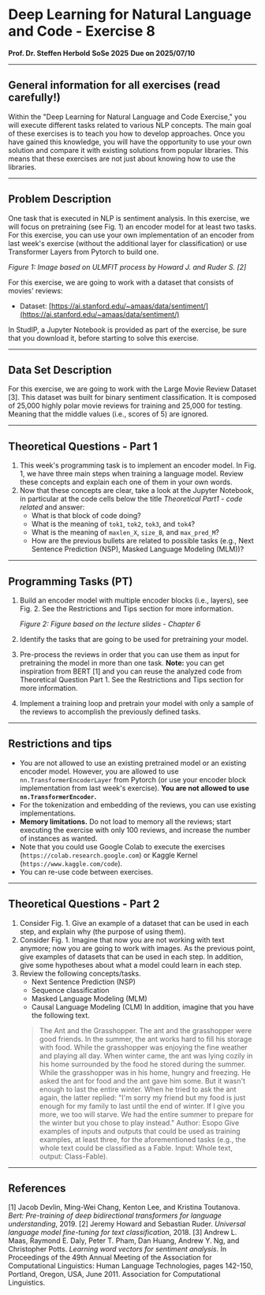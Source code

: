 # Deep Learning for Natural Language and Code - Exercise 8

**Prof. Dr. Steffen Herbold**
**SoSe 2025**
**Due on 2025/07/10**

---

## General information for all exercises (read carefully!)

Within the "Deep Learning for Natural Language and Code Exercise," you will execute different tasks related to various NLP concepts. The main goal of these exercises is to teach you how to develop approaches. Once you have gained this knowledge, you will have the opportunity to use your own solution and compare it with existing solutions from popular libraries. This means that these exercises are not just about knowing how to use the libraries.

---

## Problem Description

One task that is executed in NLP is sentiment analysis. In this exercise, we will focus on pretraining (see Fig. 1) an encoder model for at least two tasks. For this exercise, you can use your own implementation of an encoder from last week's exercise (without the additional layer for classification) or use Transformer Layers from Pytorch to build one.


*Figure 1: Image based on ULMFIT process by Howard J. and Ruder S. [2]*

For this exercise, we are going to work with a dataset that consists of movies' reviews:
- Dataset: [https://ai.stanford.edu/~amaas/data/sentiment/](https://ai.stanford.edu/~amaas/data/sentiment/)

In StudIP, a Jupyter Notebook is provided as part of the exercise, be sure that you download it, before starting to solve this exercise.

---

## Data Set Description

For this exercise, we are going to work with the Large Movie Review Dataset [3]. This dataset was built for binary sentiment classification. It is composed of 25,000 highly polar movie reviews for training and 25,000 for testing. Meaning that the middle values (i.e., scores of 5) are ignored.

---

## Theoretical Questions - Part 1

1.  This week's programming task is to implement an encoder model. In Fig. 1, we have three main steps when training a language model. Review these concepts and explain each one of them in your own words.
2.  Now that these concepts are clear, take a look at the Jupyter Notebook, in particular at the code cells below the title *Theoretical Part1 - code related* and answer:
    -   What is that block of code doing?
    -   What is the meaning of `tok1`, `tok2`, `tok3`, and `tok4`?
    -   What is the meaning of `maxlen_X`, `size_B`, and `max_pred_M`?
    -   How are the previous bullets are related to possible tasks (e.g., Next Sentence Prediction (NSP), Masked Language Modeling (MLM))?

---

## Programming Tasks (PT)

1.  Build an encoder model with multiple encoder blocks (i.e., layers), see Fig. 2. See the Restrictions and Tips section for more information.
    
    *Figure 2: Figure based on the lecture slides - Chapter 6*

2.  Identify the tasks that are going to be used for pretraining your model.
3.  Pre-process the reviews in order that you can use them as input for pretraining the model in more than one task. **Note:** you can get inspiration from BERT [1] and you can reuse the analyzed code from Theoretical Question Part 1. See the Restrictions and Tips section for more information.
4.  Implement a training loop and pretrain your model with only a sample of the reviews to accomplish the previously defined tasks.

---

## Restrictions and tips

-   You are not allowed to use an existing pretrained model or an existing encoder model. However, you are allowed to use `nn.TransformerEncoderLayer` from Pytorch (or use your encoder block implementation from last week's exercise). **You are not allowed to use `nn.TransformerEncoder`.**
-   For the tokenization and embedding of the reviews, you can use existing implementations.
-   **Memory limitations.** Do not load to memory all the reviews; start executing the exercise with only 100 reviews, and increase the number of instances as wanted.
-   Note that you could use Google Colab to execute the exercises (`https://colab.research.google.com`) or Kaggle Kernel (`https://www.kaggle.com/code`).
-   You can re-use code between exercises.

---

## Theoretical Questions - Part 2

1.  Consider Fig. 1. Give an example of a dataset that can be used in each step, and explain why (the purpose of using them).
2.  Consider Fig. 1. Imagine that now you are not working with text anymore; now you are going to work with images. As the previous point, give examples of datasets that can be used in each step. In addition, give some hypotheses about what a model could learn in each step.
3.  Review the following concepts/tasks.
    -   Next Sentence Prediction (NSP)
    -   Sequence classification
    -   Masked Language Modeling (MLM)
    -   Causal Language Modeling (CLM)
    In addition, imagine that you have the following text.
    > The Ant and the Grasshopper. The ant and the grasshopper were good friends. In the summer, the ant works hard to fill his storage with food. While the grasshopper was enjoying the fine weather and playing all day. When winter came, the ant was lying cozily in his home surrounded by the food he stored during the summer. While the grasshopper was in his home, hungry and freezing. He asked the ant for food and the ant gave him some. But it wasn't enough to last the entire winter. When he tried to ask the ant again, the latter replied: "I'm sorry my friend but my food is just enough for my family to last until the end of winter. If I give you more, we too will starve. We had the entire summer to prepare for the winter but you chose to play instead." Author: Esopo
    Give examples of inputs and outputs that could be used as training examples, at least three, for the aforementioned tasks (e.g., the whole text could be classified as a Fable. Input: Whole text, output: Class-Fable).

---

## References

[1] Jacob Devlin, Ming-Wei Chang, Kenton Lee, and Kristina Toutanova. *Bert: Pre-training of deep bidirectional transformers for language understanding*, 2019.
[2] Jeremy Howard and Sebastian Ruder. *Universal language model fine-tuning for text classification*, 2018.
[3] Andrew L. Maas, Raymond E. Daly, Peter T. Pham, Dan Huang, Andrew Y. Ng, and Christopher Potts. *Learning word vectors for sentiment analysis*. In Proceedings of the 49th Annual Meeting of the Association for Computational Linguistics: Human Language Technologies, pages 142-150, Portland, Oregon, USA, June 2011. Association for Computational Linguistics.